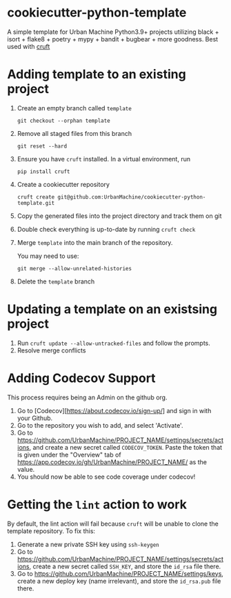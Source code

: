 # cookiecutter-python-template

A simple template for Urban Machine Python3.9+ projects utilizing black + isort + flake8 + poetry + mypy + bandit + bugbear + more goodness. Best used with [cruft](https://timothycrosley.github.io/cruft/)

# Adding template to an existing project

1) Create an empty branch called `template`
   ```shell
   git checkout --orphan template 
   ```
2) Remove all staged files from this branch
   ```shell
   git reset --hard 
   ```
3) Ensure you have `cruft` installed. In a virtual environment, run
   ```shell
   pip install cruft
   ```
4) Create a cookiecutter repository
   ```shell
   cruft create git@github.com:UrbanMachine/cookiecutter-python-template.git
   ```
5) Copy the generated files into the project directory and track them on git
6) Double check everything is up-to-date by running `cruft check`
7) Merge `template` into the main branch of the repository. 

   You may need to use:
   ```shell
   git merge --allow-unrelated-histories
   ```
8) Delete the `template` branch
   
# Updating a template on an existsing project 
1) Run `cruft update --allow-untracked-files` and follow the prompts.
2) Resolve merge conflicts

# Adding Codecov Support
This process requires being an Admin on the github org.
1) Go to [Codecov][https://about.codecov.io/sign-up/] and sign in with your Github.
2) Go to the repository you wish to add, and select 'Activate'. 
3) Go to https://github.com/UrbanMachine/PROJECT_NAME/settings/secrets/actions, and create a new secret called `CODECOV_TOKEN`. Paste the token that is given under the "Overview" tab of https://app.codecov.io/gh/UrbanMachine/PROJECT_NAME/ as the value.
4) You should now be able to see code coverage under codecov!

# Getting the `lint` action to work
By default, the lint action will fail because `cruft` will be unable to clone the template 
repository. To fix this:

1) Generate a new private SSH key using `ssh-keygen`
2) Go to https://github.com/UrbanMachine/PROJECT_NAME/settings/secrets/actions, create a new secret called `SSH_KEY`, and store the `id_rsa` file there.
3) Go to https://github.com/UrbanMachine/PROJECT_NAME/settings/keys, create a new deploy key (name irrelevant), and store the `id_rsa.pub` file there.
